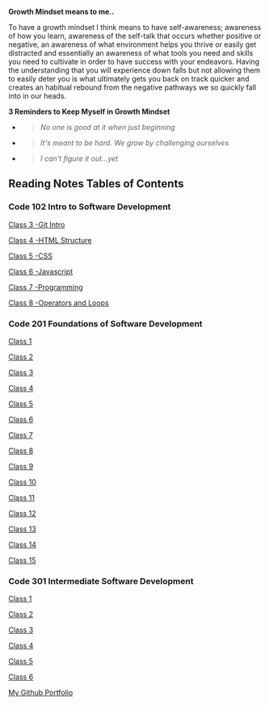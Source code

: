 **Growth Mindset means to me..**

To have a growth mindset I think means to have self-awareness; awareness of how you learn, awareness of the self-talk that occurs whether positive or negative, an awareness of what environment helps you thrive or easily get distracted and essentially an awareness of what tools you need and skills you need to cultivate in order to have success with your endeavors. Having the understanding that you will experience down falls but not allowing them to easily deter you is what ultimately gets you back on track quicker and creates an habitual rebound from the negative pathways we so quickly fall into in our heads.

**3 Reminders to Keep Myself in Growth Mindset**

- > *No one is good at it when just beginning*
- > *It's meant to be hard. We grow by challenging ourselves*
- > *I can't figure it out...yet*  

## Reading Notes Tables of Contents

### Code 102 Intro to Software Development

[Class 3 -Git Intro](102notes/class3notes.md)

[Class 4 -HTML Structure](102notes/class4notes.md)

[Class 5 -CSS](102notes/class5notes.md)

[Class 6 -Javascript](102notes/class6notes.md)

[Class 7 -Programming](102notes/class7notes.md)

[Class 8 -Operators and Loops](102notes/class8notes.md)

### Code 201 Foundations of Software Development

[Class 1](201Notes/Class1notes.md)

[Class 2](201Notes/Class2notes.md)

[Class 3](201Notes/Class3notes.md)

[Class 4](201Notes/Class4notes.md)

[Class 5](201Notes/Class5notes.md)

[Class 6](201Notes/Class6notes.md)

[Class 7](201Notes/Class7notes.md)

[Class 8](201Notes/Class8notes.md)

[Class 9](201Notes/Class9notes.md)

[Class 10](201Notes/Class10notes.md)

[Class 11](201Notes/Class11notes.md)

[Class 12](201Notes/Class12notes.md)

[Class 13](201Notes/Class13notes.md)

[Class 14](201Notes/Class14notes.md)

[Class 15](201Notes/Class15notes.md)

### Code 301 Intermediate Software Development

[Class 1](301Notes/Class1notes.md)

[Class 2](301Notes/Class2notes.md)

[Class 3](301Notes/Class3notes.md)

[Class 4](301Notes/Class4notes.md)

[Class 5](301Notes/Class5notes.md)

[Class 6](301Notes/Class6notes.md)

[My Github Portfolio](https://github.com/afrey09)
